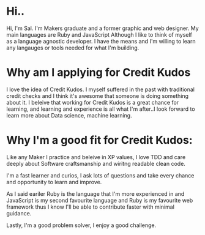 # Hi..

Hi, I'm Sal.
I'm Makers graduate and a former graphic and web designer.
My main languages are Ruby and JavaScript
Although I like to think of myself as a language agnostic developer.
I have the means and I'm willing to learn any langauges or tools needed for what I'm building.

# Why am I applying for Credit Kudos

I love the idea of Credit Kudos. I myself suffered in the past with traditional credit checks and I think it's awesome that someone is doing something about it. I beleive that working for Credit Kudos is a great chance for learning, and learning and experience is all what I'm after..I look forward to learn more about Data science, machine learning.

# Why I'm a good fit for Credit Kudos:

Like any Maker I practice and beleive in XP values,
I love TDD and care deeply about Software craftsmanship and wiritng readable clean code.

I'm a fast learner and curios, I ask lots of questions and take every chance and opportunity to learn and improve.

As I said eariler Ruby is the language that I'm more experienced in and JavaScript is my second favourite language and Ruby is my favourite web framework thus I know I'll be able to contribute faster with minimal guidance.

Lastly, I'm a good problem solver, I enjoy a good challenge.
